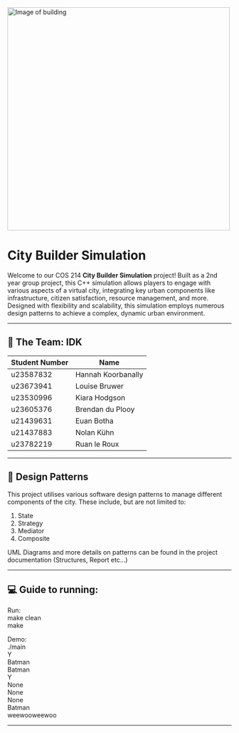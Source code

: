 <img src="https://github.com/user-attachments/assets/7ee4ae20-32f2-4653-829c-310d1bb8e22c" alt="Image of building"  height="500">


# City Builder Simulation


Welcome to our COS 214 **City Builder Simulation** project! 
Built as a 2nd year group project, this C++ simulation allows players to engage with various aspects of a virtual city, integrating key urban components like infrastructure, citizen satisfaction, resource management, and more. Designed with flexibility and scalability, this simulation employs numerous design patterns to achieve a complex, dynamic urban environment.

---
## 👥 The Team: **IDK**

| Student Number | Name               |
|----------------|--------------------|
| u23587832      | Hannah Koorbanally |
| u23673941      | Louise Bruwer      |
| u23530996      | Kiara Hodgson      |
| u23605376      | Brendan du Plooy   |
| u21439631      | Euan Botha         |
| u21437883      | Nolan Kühn         |
| u23782219      | Ruan le Roux       |

---
## 🧠 Design Patterns

This project utilises various software design patterns to manage different components of the city.
These include, but are not limited to:

1. State
2. Strategy
3. Mediator
4. Composite

UML Diagrams and more details on patterns can be found in the project documentation (Structures, Report etc...)


---

## 💻 Guide to running:
Run:<br/>
make clean<br/>
make<br/>

Demo:<br/>
./main<br/>
Y<br/>
Batman<br/>
Batman<br/>
Y<br/>
None<br/>
None<br/>
None<br/>
Batman<br/>
weewooweewoo<br/>

---

